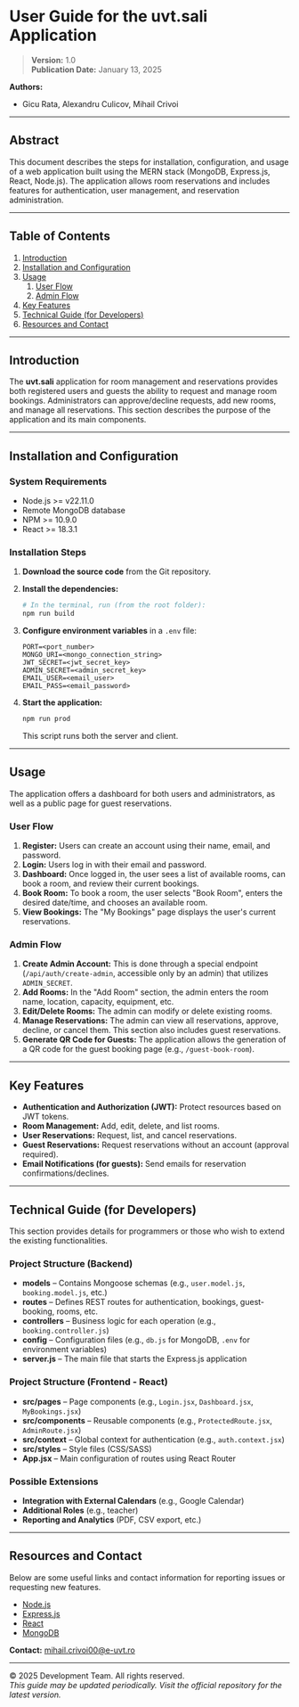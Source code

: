 # User Guide for the **uvt.sali** Application

> **Version:** 1.0  
> **Publication Date:** January 13, 2025

**Authors:**  
- Gicu Rata, Alexandru Culicov, Mihail Crivoi  

---

## Abstract

This document describes the steps for installation, configuration, and usage of a web application built using the MERN stack (MongoDB, Express.js, React, Node.js). The application allows room reservations and includes features for authentication, user management, and reservation administration.

---

## Table of Contents

1. [Introduction](#introduction)  
2. [Installation and Configuration](#installation-and-configuration)  
3. [Usage](#usage)  
   1. [User Flow](#user-flow)  
   2. [Admin Flow](#admin-flow)  
4. [Key Features](#key-features)  
5. [Technical Guide (for Developers)](#technical-guide-for-developers)  
6. [Resources and Contact](#resources-and-contact)

---

## Introduction

The **uvt.sali** application for room management and reservations provides both registered users and guests the ability to request and manage room bookings. Administrators can approve/decline requests, add new rooms, and manage all reservations. This section describes the purpose of the application and its main components.

---

## Installation and Configuration

### System Requirements

- Node.js >= v22.11.0
- Remote MongoDB database
- NPM >= 10.9.0
- React >= 18.3.1

### Installation Steps

1. **Download the source code** from the Git repository.
2. **Install the dependencies:**

    ```bash
    # In the terminal, run (from the root folder):
    npm run build
    ```

3. **Configure environment variables** in a `.env` file:

    ```plaintext
    PORT=<port_number>
    MONGO_URI=<mongo_connection_string>
    JWT_SECRET=<jwt_secret_key>
    ADMIN_SECRET=<admin_secret_key>
    EMAIL_USER=<email_user>
    EMAIL_PASS=<email_password>
    ```

4. **Start the application:**

    ```bash
    npm run prod
    ```

    This script runs both the server and client.

---

## Usage

The application offers a dashboard for both users and administrators, as well as a public page for guest reservations.

### User Flow

1. **Register:** Users can create an account using their name, email, and password.
2. **Login:** Users log in with their email and password.
3. **Dashboard:** Once logged in, the user sees a list of available rooms, can book a room, and review their current bookings.
4. **Book Room:** To book a room, the user selects "Book Room", enters the desired date/time, and chooses an available room.
5. **View Bookings:** The "My Bookings" page displays the user's current reservations.

### Admin Flow

1. **Create Admin Account:** This is done through a special endpoint (`/api/auth/create-admin`, accessible only by an admin) that utilizes `ADMIN_SECRET`.
2. **Add Rooms:** In the "Add Room" section, the admin enters the room name, location, capacity, equipment, etc.
3. **Edit/Delete Rooms:** The admin can modify or delete existing rooms.
4. **Manage Reservations:** The admin can view all reservations, approve, decline, or cancel them. This section also includes guest reservations.
5. **Generate QR Code for Guests:** The application allows the generation of a QR code for the guest booking page (e.g., `/guest-book-room`).

---

## Key Features

- **Authentication and Authorization (JWT):** Protect resources based on JWT tokens.
- **Room Management:** Add, edit, delete, and list rooms.
- **User Reservations:** Request, list, and cancel reservations.
- **Guest Reservations:** Request reservations without an account (approval required).
- **Email Notifications (for guests):** Send emails for reservation confirmations/declines.

---

## Technical Guide (for Developers)

This section provides details for programmers or those who wish to extend the existing functionalities.

### Project Structure (Backend)

- **models** – Contains Mongoose schemas (e.g., `user.model.js`, `booking.model.js`, etc.)
- **routes** – Defines REST routes for authentication, bookings, guest-booking, rooms, etc.
- **controllers** – Business logic for each operation (e.g., `booking.controller.js`)
- **config** – Configuration files (e.g., `db.js` for MongoDB, `.env` for environment variables)
- **server.js** – The main file that starts the Express.js application

### Project Structure (Frontend - React)

- **src/pages** – Page components (e.g., `Login.jsx`, `Dashboard.jsx`, `MyBookings.jsx`)
- **src/components** – Reusable components (e.g., `ProtectedRoute.jsx`, `AdminRoute.jsx`)
- **src/context** – Global context for authentication (e.g., `auth.context.jsx`)
- **src/styles** – Style files (CSS/SASS)
- **App.jsx** – Main configuration of routes using React Router

### Possible Extensions

- **Integration with External Calendars** (e.g., Google Calendar)
- **Additional Roles** (e.g., teacher)
- **Reporting and Analytics** (PDF, CSV export, etc.)

---

## Resources and Contact

Below are some useful links and contact information for reporting issues or requesting new features.

- [Node.js](https://nodejs.org/)
- [Express.js](https://expressjs.com/)
- [React](https://reactjs.org/)
- [MongoDB](https://www.mongodb.com/)

**Contact:** <mihail.crivoi00@e-uvt.ro>

---

&copy; 2025 Development Team. All rights reserved.  
*This guide may be updated periodically. Visit the official repository for the latest version.*
